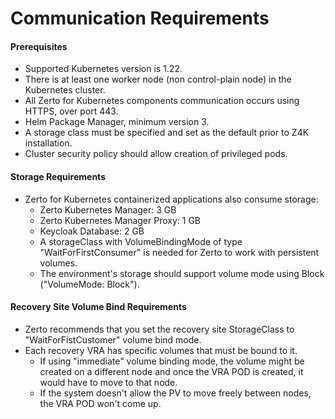 # Communication Requirements

#### Prerequisites
- Supported Kubernetes version is 1.22.
- There is at least one worker node (non control-plain node) in the Kubernetes cluster.
- All Zerto for Kubernetes components communication occurs using HTTPS, over port 443.
- Helm Package Manager, minimum version 3.
- A storage class must be specified and set as the default prior to Z4K installation.
- Cluster security policy should allow creation of privileged pods.

#### Storage Requirements
-	Zerto for Kubernetes containerized applications also consume storage:
    -	Zerto Kubernetes Manager: 3 GB
    -	Zerto Kubernetes Manager Proxy: 1 GB
    -	Keycloak Database: 2 GB
    -	A storageClass with VolumeBindingMode of type "WaitForFirstConsumer" is needed for Zerto to work with persistent volumes.
    -	The environment's storage should support volume mode using Block ("VolumeMode: Block").

#### Recovery Site Volume Bind Requirements
- Zerto recommends that you set the recovery site StorageClass to "WaitForFistCustomer" volume bind mode.
- Each recovery VRA has specific volumes that must be bound to it.
    - If using "immediate" volume binding mode, the volume might be created on a different node and once the VRA POD is created, it would have to move to that node.
    - If the system doesn't allow the PV to move freely between nodes, the VRA POD won't come up.
